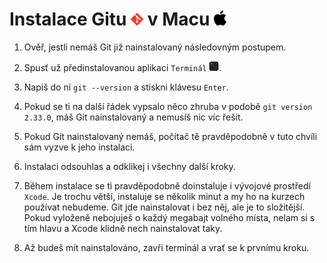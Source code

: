 # Instalace Gitu <img src="../loga/git.svg" alt="logo Gitu" width="20px"> v Macu <img src="../loga/apple.svg" alt="logo Apple" width="20px">

1. Ověř, jestli nemáš Git již nainstalovaný následovným postupem.

1. Spusť už předinstalovanou aplikaci `Terminál` <img src="ikona.png" alt="" width="16" height="16">.

1. Napiš do ní `git --version` a stiskni klávesu `Enter`.

1. Pokud se ti na další řádek vypsalo něco zhruba v podobě `git version 2.33.0`, máš Git nainstalovaný a nemusíš nic víc řešit.

1. Pokud Git nainstalovaný nemáš, počítač tě pravděpodobně v tuto chvíli sám vyzve k jeho instalaci.

1. Instalaci odsouhlas a odklikej i všechny další kroky.

1. Během instalace se ti pravděpodobně doinstaluje i vývojové prostředí `Xcode`. Je trochu větší, instaluje se několik minut a my ho na kurzech používat nebudeme. Git jde nainstalovat i bez něj, ale je to složitější. Pokud vyloženě nebojuješ o každý megabajt volného místa, nelam si s tím hlavu a Xcode klidně nech nainstalovat taky.

1. Až budeš mít nainstalováno, zavři terminál a vrať se k prvnímu kroku.
